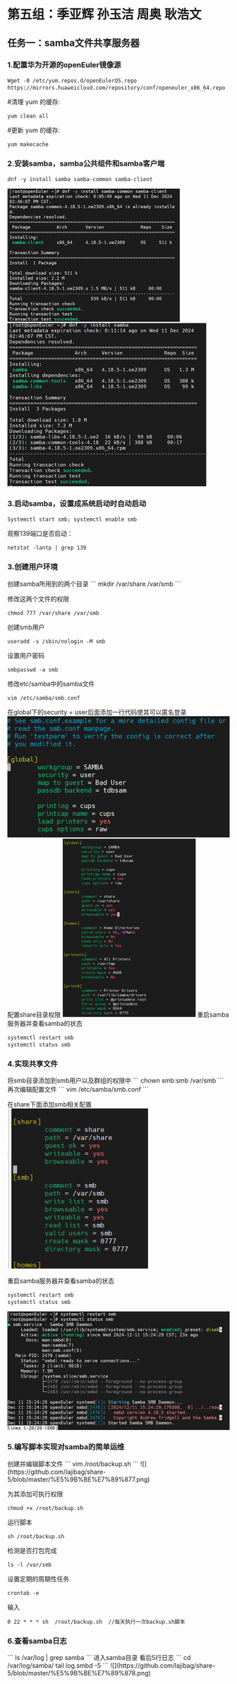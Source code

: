 <h1>第五组：季亚辉 孙玉洁 周奥 耿浩文</h1>
<h2>任务一：samba文件共享服务器</h2>

<h3>1.配置华为开源的openEuler镜像源</h3>

```
Wget -0 /etc/yum.repos.d/openEulerOS.repo https://mirrors.huaweicloud.com/repository/conf/openeuler_x86_64.repo
```
#清理 yum 的缓存:
```
yum clean all
```
#更新 yum 的缓存:
```
yum makecache
```

<h3>2.安装samba，samba公共组件和samba客户端</h3>

```
dnf -y install samba samba-common samba-client
```
![](https://github.com/lajibag/share-5/blob/master/%E5%9B%BE%E7%89%871.png)
![](https://github.com/lajibag/share-5/blob/master/%E5%9B%BE%E7%89%872.png)
<h3>3.启动samba，设置成系统启动时自动启动</h3>

```
Systemctl start smb; systemctl enable smb
```

观察139端口是否启动：
```
netstat -lantp | grep 139
```
<h3>3.创建用户环境</h3>
创建samba所用到的两个目录
```
mkdir /var/share /var/smb
```

修改这两个文件的权限
```
chmod 777 /var/share /var/smb
```
创建smb用户
```
useradd -s /sbin/nologin -M smb
```
设置用户密码
```
smbpasswd -a smb
```
修改etc/samba中的samba文件
```
vim /etc/samba/smb.conf
```

在global下的security = user后面添加一行代码使其可以匿名登录
![](https://github.com/lajibag/share-5/blob/master/%E5%9B%BE%E7%89%873.png)
配置share目录权限
![](https://github.com/lajibag/share-5/blob/master/%E5%9B%BE%E7%89%874.png)
重启samba服务器并查看samba的状态
```
systemctl restart smb
systemctl status smb
```
<h3>4.实现共享文件</h3>
将smb目录添加到smb用户以及群组的权限中
```
chown smb:smb /var/smb
```
再次编辑配置文件
```
vim /etc/samba/smb.conf
```

在share下面添加smb相关配置
![](https://github.com/lajibag/share-5/blob/master/%E5%9B%BE%E7%89%875.png)

重启samba服务器并查看samba的状态
```
systemctl restart smb
systemctl status smb
```
![](https://github.com/lajibag/share-5/blob/master/%E5%9B%BE%E7%89%876.png)
<h3>5.编写脚本实现对samba的简单运维</h3>
创建并编辑脚本文件
```
vim /root/backup.sh
```
![](https://github.com/lajibag/share-5/blob/master/%E5%9B%BE%E7%89%877.png)

为其添加可执行权限
```
chmod +x /root/backup.sh
```

运行脚本
```
sh /root/backup.sh
```

检测是否打包完成
```
ls -l /var/smb
```

设置定期的周期性任务
```
crontab -e
```

输入
```
0 22 * * * sh  /root/backup.sh  //每天执行一次backup.sh脚本
```
<h3>6.查看samba日志</h3>
```
ls /var/log | grep samba
```
进入samba目录
看后5行日志
```
cd /var/log/samba/
tail log.smbd -5
```
![](https://github.com/lajibag/share-5/blob/master/%E5%9B%BE%E7%89%878.png)
